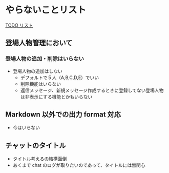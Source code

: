 # やらないことリスト

[TODO リスト](./todo-list.md)

## 登場人物管理において

### 登場人物の追加・削除はいらない

- 登場人物の追加はしない
  - デフォルトで５人（A,B,C,D,E）でいい
  - 削除機能はいらない
  - 返信メッセージ、新規メッセージ作成するときに登録してない登場人物は非表示にする機能とかもいらない

## Markdown 以外での出力 format 対応

- 今はいらない

## チャットのタイトル

- タイトル考えるの結構面倒
- あくまで chat のログが取りたいのであって、タイトルには無関心

